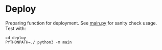 # Deploy

Preparing function for deployment.
See [main.py](./main.py) for sanity check usage.
Test with:

```
cd deploy
PYTHONPATH=./ python3 -m main
```
